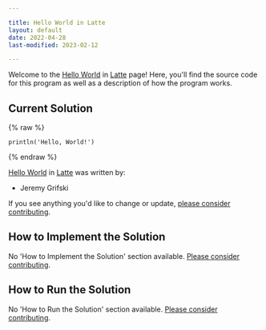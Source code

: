 ```yaml
---

title: Hello World in Latte
layout: default
date: 2022-04-28
last-modified: 2023-02-12

---
```


Welcome to the [Hello World](https://sampleprograms.io/projects/hello-world) in [Latte](https://sampleprograms.io/languages/latte) page! Here, you'll find the source code for this program as well as a description of how the program works.

## Current Solution

{% raw %}

```latte
println('Hello, World!')
```

{% endraw %}

[Hello World](https://sampleprograms.io/projects/hello-world) in [Latte](https://sampleprograms.io/languages/latte) was written by:

- Jeremy Grifski

If you see anything you'd like to change or update, [please consider contributing](https://github.com/TheRenegadeCoder/sample-programs).

## How to Implement the Solution

No 'How to Implement the Solution' section available. [Please consider contributing](https://github.com/TheRenegadeCoder/sample-programs-website).

## How to Run the Solution

No 'How to Run the Solution' section available. [Please consider contributing](https://github.com/TheRenegadeCoder/sample-programs-website).